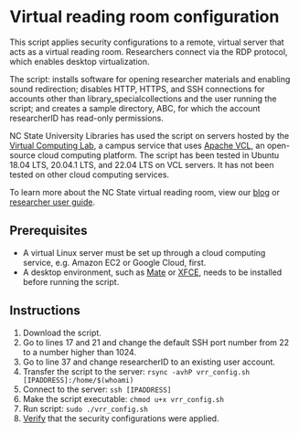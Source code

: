 # Virtual reading room configuration

This script applies security configurations to a remote, virtual server that acts as a virtual reading room. Researchers connect via the RDP protocol, which enables desktop virtualization.

The script: installs software for opening researcher materials and enabling sound redirection; disables HTTP, HTTPS, and SSH connections for accounts other than library_specialcollections and the user running the script; and creates a sample directory, ABC, for which the account researcherID has read-only permissions.

NC State University Libraries has used the script on servers hosted by the [Virtual Computing Lab](https://vcl.ncsu.edu/), a campus service that uses [Apache VCL](https://vcl.apache.org/), an open-source cloud computing platform. The script has been tested in Ubuntu 18.04 LTS, 20.04.1 LTS, and 22.04 LTS on VCL servers. It has not been tested on other cloud computing services.

To learn more about the NC State virtual reading room, view our [blog](https://www.lib.ncsu.edu/news/special-collections/introducing-virtual-reading-room) or [researcher user guide](https://ncsu-libraries.github.io/vrr/user-guide/).

## Prerequisites
- A virtual Linux server must be set up through a cloud computing service, e.g. Amazon EC2 or Google Cloud, first.
- A desktop environment, such as [Mate](https://mate-desktop.org) or [XFCE](https://www.xfce.org), needs to be installed before running the script.

## Instructions
1. Download the script.
1. Go to lines 17 and 21 and change the default SSH port number from 22 to a number higher than 1024.
1. Go to line 37 and change researcherID to an existing user account.
1. Transfer the script to the server: `rsync -avhP vrr_config.sh [IPADDRESS]:/home/$(whoami)`
1. Connect to the server: `ssh [IPADDRESS]`
1. Make the script executable: `chmod u+x vrr_config.sh`
1. Run script: `sudo ./vrr_config.sh`
1. [Verify](/testing.md) that the security configurations were applied.
